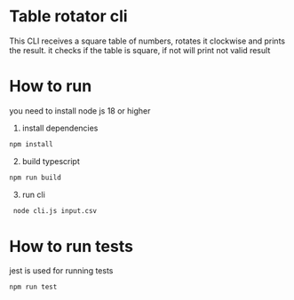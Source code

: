 # Table rotator cli

This CLI receives a square table of numbers, rotates it clockwise and prints the result. it checks if the table is square, if not will print not valid result


# How to run

you need to install node js 18 or higher

1. install dependencies
```bash
npm install
```
2. build typescript
```bash
npm run build
```

3. run cli

```bash
 node cli.js input.csv

```



# How to run tests

jest is used for running tests

```bash
npm run test
```